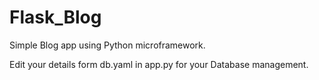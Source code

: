 # Flask_Blog


Simple Blog app using Python microframework.


Edit your details form db.yaml in app.py for your Database management.
